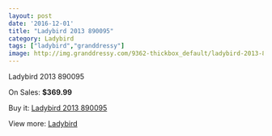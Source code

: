 ```yaml
---
layout: post
date: '2016-12-01'
title: "Ladybird 2013 890095"
category: Ladybird
tags: ["ladybird","granddressy"]
image: http://img.granddressy.com/9362-thickbox_default/ladybird-2013-890095.jpg
---
```

Ladybird 2013 890095

On Sales: **$369.99**
<a href="https://www.granddressy.com/en/ladybird/8576-ladybird-2013-890095.html"><amp-img layout="responsive" width="600" height="600" src="//img.granddressy.com/9362-thickbox_default/ladybird-2013-890095.jpg" alt="Ladybird 2013 890095 0" /></a>

Buy it: [Ladybird 2013 890095](https://www.granddressy.com/en/ladybird/8576-ladybird-2013-890095.html "Ladybird 2013 890095")

View more: [Ladybird](https://www.granddressy.com/en/14-ladybird "Ladybird")